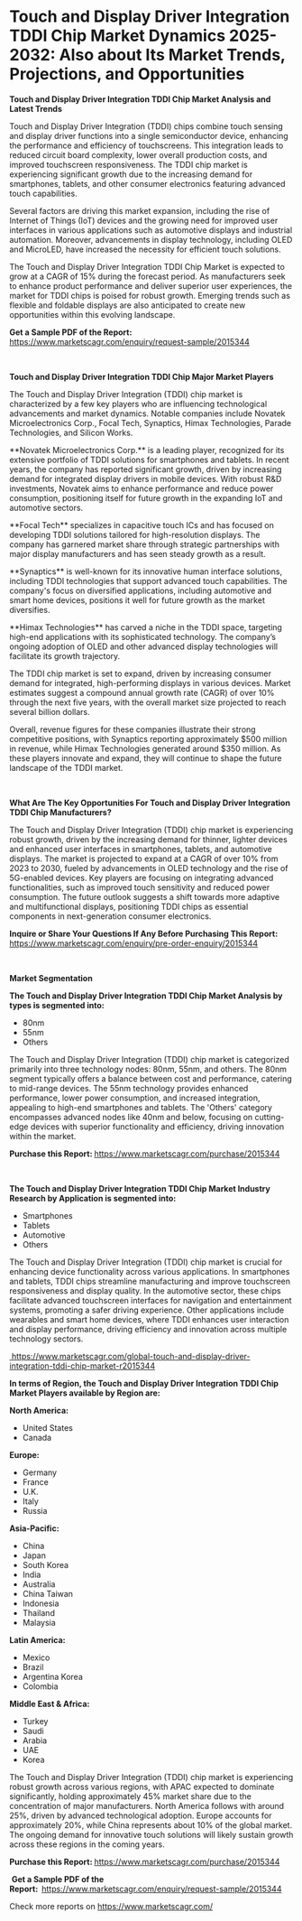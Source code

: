 <p><h1>Touch and Display Driver Integration TDDI Chip Market Dynamics 2025-2032: Also about Its Market Trends, Projections, and Opportunities</h1></p><p><strong>Touch and Display Driver Integration TDDI Chip Market Analysis and Latest Trends</strong></p>
<p><p>Touch and Display Driver Integration (TDDI) chips combine touch sensing and display driver functions into a single semiconductor device, enhancing the performance and efficiency of touchscreens. This integration leads to reduced circuit board complexity, lower overall production costs, and improved touchscreen responsiveness. The TDDI chip market is experiencing significant growth due to the increasing demand for smartphones, tablets, and other consumer electronics featuring advanced touch capabilities.</p><p>Several factors are driving this market expansion, including the rise of Internet of Things (IoT) devices and the growing need for improved user interfaces in various applications such as automotive displays and industrial automation. Moreover, advancements in display technology, including OLED and MicroLED, have increased the necessity for efficient touch solutions.</p><p>The Touch and Display Driver Integration TDDI Chip Market is expected to grow at a CAGR of 15% during the forecast period. As manufacturers seek to enhance product performance and deliver superior user experiences, the market for TDDI chips is poised for robust growth. Emerging trends such as flexible and foldable displays are also anticipated to create new opportunities within this evolving landscape.</p></p>
<p><strong>Get a Sample PDF of the Report:&nbsp;</strong> <a href="https://www.marketscagr.com/enquiry/request-sample/2015344?utm_campaign=1166&utm_medium=2&utm_source=Github&utm_content=ia&utm_term=17012025&utm_id=touch-and-display-driver-integration-tddi-chip">https://www.marketscagr.com/enquiry/request-sample/2015344</a></p>
<p>&nbsp;</p>
<p><strong>Touch and Display Driver Integration TDDI Chip Major Market Players</strong></p>
<p><p>The Touch and Display Driver Integration (TDDI) chip market is characterized by a few key players who are influencing technological advancements and market dynamics. Notable companies include Novatek Microelectronics Corp., Focal Tech, Synaptics, Himax Technologies, Parade Technologies, and Silicon Works.</p><p>**Novatek Microelectronics Corp.** is a leading player, recognized for its extensive portfolio of TDDI solutions for smartphones and tablets. In recent years, the company has reported significant growth, driven by increasing demand for integrated display drivers in mobile devices. With robust R&D investments, Novatek aims to enhance performance and reduce power consumption, positioning itself for future growth in the expanding IoT and automotive sectors.</p><p>**Focal Tech** specializes in capacitive touch ICs and has focused on developing TDDI solutions tailored for high-resolution displays. The company has garnered market share through strategic partnerships with major display manufacturers and has seen steady growth as a result.</p><p>**Synaptics** is well-known for its innovative human interface solutions, including TDDI technologies that support advanced touch capabilities. The company's focus on diversified applications, including automotive and smart home devices, positions it well for future growth as the market diversifies.</p><p>**Himax Technologies** has carved a niche in the TDDI space, targeting high-end applications with its sophisticated technology. The company’s ongoing adoption of OLED and other advanced display technologies will facilitate its growth trajectory.</p><p>The TDDI chip market is set to expand, driven by increasing consumer demand for integrated, high-performing displays in various devices. Market estimates suggest a compound annual growth rate (CAGR) of over 10% through the next five years, with the overall market size projected to reach several billion dollars. </p><p>Overall, revenue figures for these companies illustrate their strong competitive positions, with Synaptics reporting approximately $500 million in revenue, while Himax Technologies generated around $350 million. As these players innovate and expand, they will continue to shape the future landscape of the TDDI market.</p></p>
<p>&nbsp;</p>
<p><strong>What Are The Key Opportunities For Touch and Display Driver Integration TDDI Chip Manufacturers?</strong></p>
<p><p>The Touch and Display Driver Integration (TDDI) chip market is experiencing robust growth, driven by the increasing demand for thinner, lighter devices and enhanced user interfaces in smartphones, tablets, and automotive displays. The market is projected to expand at a CAGR of over 10% from 2023 to 2030, fueled by advancements in OLED technology and the rise of 5G-enabled devices. Key players are focusing on integrating advanced functionalities, such as improved touch sensitivity and reduced power consumption. The future outlook suggests a shift towards more adaptive and multifunctional displays, positioning TDDI chips as essential components in next-generation consumer electronics.</p></p>
<p><strong>Inquire or Share Your Questions If Any Before Purchasing This Report:</strong> <a href="https://www.marketscagr.com/enquiry/pre-order-enquiry/2015344?utm_campaign=1166&utm_medium=2&utm_source=Github&utm_content=ia&utm_term=17012025&utm_id=touch-and-display-driver-integration-tddi-chip">https://www.marketscagr.com/enquiry/pre-order-enquiry/2015344</a></p>
<p>&nbsp;</p>
<p><strong>Market Segmentation</strong></p>
<p><strong>The Touch and Display Driver Integration TDDI Chip Market Analysis by types is segmented into:</strong></p>
<p><ul><li>80nm</li><li>55nm</li><li>Others</li></ul></p>
<p><p>The Touch and Display Driver Integration (TDDI) chip market is categorized primarily into three technology nodes: 80nm, 55nm, and others. The 80nm segment typically offers a balance between cost and performance, catering to mid-range devices. The 55nm technology provides enhanced performance, lower power consumption, and increased integration, appealing to high-end smartphones and tablets. The 'Others' category encompasses advanced nodes like 40nm and below, focusing on cutting-edge devices with superior functionality and efficiency, driving innovation within the market.</p></p>
<p><strong>Purchase this Report:&nbsp;</strong><a href="https://www.marketscagr.com/purchase/2015344?utm_campaign=1166&utm_medium=2&utm_source=Github&utm_content=ia&utm_term=17012025&utm_id=touch-and-display-driver-integration-tddi-chip">https://www.marketscagr.com/purchase/2015344</a></p>
<p>&nbsp;</p>
<p><strong>The Touch and Display Driver Integration TDDI Chip Market Industry Research by Application is segmented into:</strong></p>
<p><ul><li>Smartphones</li><li>Tablets</li><li>Automotive</li><li>Others</li></ul></p>
<p><p>The Touch and Display Driver Integration (TDDI) chip market is crucial for enhancing device functionality across various applications. In smartphones and tablets, TDDI chips streamline manufacturing and improve touchscreen responsiveness and display quality. In the automotive sector, these chips facilitate advanced touchscreen interfaces for navigation and entertainment systems, promoting a safer driving experience. Other applications include wearables and smart home devices, where TDDI enhances user interaction and display performance, driving efficiency and innovation across multiple technology sectors.</p></p>
<p><a href="https://www.marketscagr.com/global-touch-and-display-driver-integration-tddi-chip-market-r2015344?utm_campaign=1166&utm_medium=2&utm_source=Github&utm_content=ia&utm_term=17012025&utm_id=touch-and-display-driver-integration-tddi-chip">&nbsp;https://www.marketscagr.com/global-touch-and-display-driver-integration-tddi-chip-market-r2015344</a></p>
<p><strong>In terms of Region, the Touch and Display Driver Integration TDDI Chip Market Players available by Region are:</strong></p>
<p>
    <p> <strong> North America: </strong>
        <ul>
            <li>United States</li>
            <li>Canada</li>
        </ul>
        </p> 
    <p> <strong> Europe: </strong>
        <ul>
            <li>Germany</li>
            <li>France</li>
            <li>U.K.</li>
            <li>Italy</li>
            <li>Russia</li>
        </ul>
        </p> 
    <p> <strong> Asia-Pacific: </strong>
        <ul>
            <li>China</li>
            <li>Japan</li>
            <li>South Korea</li>
            <li>India</li>
            <li>Australia</li>
            <li>China Taiwan</li>
            <li>Indonesia</li>
            <li>Thailand</li>
            <li>Malaysia</li>
        </ul>
        </p> 
    <p> <strong> Latin America: </strong>
        <ul>
            <li>Mexico</li>
            <li>Brazil</li>
            <li>Argentina Korea</li>
            <li>Colombia</li>
        </ul>
        </p> 
    <p> <strong> Middle East & Africa: </strong>
        <ul>
            <li>Turkey</li>
            <li>Saudi</li>
            <li>Arabia</li>
            <li>UAE</li>
            <li>Korea</li>
        </ul>
    </p>
    </p>
<p><p>The Touch and Display Driver Integration (TDDI) chip market is experiencing robust growth across various regions, with APAC expected to dominate significantly, holding approximately 45% market share due to the concentration of major manufacturers. North America follows with around 25%, driven by advanced technological adoption. Europe accounts for approximately 20%, while China represents about 10% of the global market. The ongoing demand for innovative touch solutions will likely sustain growth across these regions in the coming years.</p></p>
<p><strong>Purchase this Report: </strong><a href="https://www.marketscagr.com/purchase/2015344?utm_campaign=1166&utm_medium=2&utm_source=Github&utm_content=ia&utm_term=17012025&utm_id=touch-and-display-driver-integration-tddi-chip">https://www.marketscagr.com/purchase/2015344</a></p>
<p>&nbsp;<strong>Get a Sample PDF of the Report:&nbsp;&nbsp;</strong><a href="https://www.marketscagr.com/enquiry/request-sample/2015344?utm_campaign=1166&utm_medium=2&utm_source=Github&utm_content=ia&utm_term=17012025&utm_id=touch-and-display-driver-integration-tddi-chip">https://www.marketscagr.com/enquiry/request-sample/2015344</a></p>
<p><strong></strong></p>
<p>Check more reports on <a href="https://www.marketscagr.com/?utm_campaign=1166&utm_medium=2&utm_source=Github&utm_content=ia&utm_term=17012025&utm_id=touch-and-display-driver-integration-tddi-chip">https://www.marketscagr.com/</a></p>